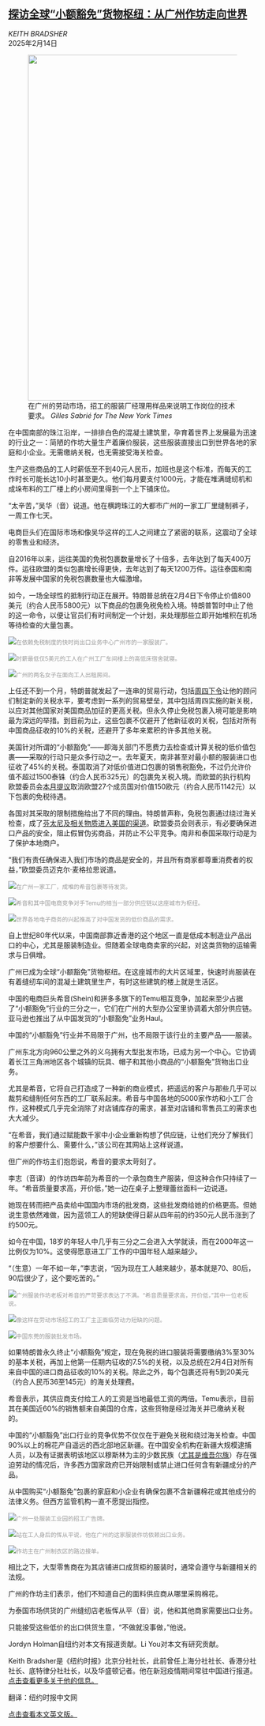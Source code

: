 <!--1739516821000-->
[探访全球“小额豁免”货物枢纽：从广州作坊走向世界](https://cn.nytimes.com/business/20250214/china-exports-trump-tariffs/)
------

<address>KEITH BRADSHER</address><time pudate="2025-02-14 02:50:19" datetime="2025-02-14 02:50:19">2025年2月14日</time><figure><img src="https://images.weserv.nl/?url=static01.nyt.com/images/2025/02/14/multimedia/14china-trade-01-jzfq/14china-trade-01-jzfq-master1050.jpg" width="1050" height="700"><figcaption>在广州的劳动市场，招工的服装厂经理用样品来说明工作岗位的技术要求。 <cite>Gilles Sabrié for The New York Times</cite></figcaption></figure><section><p>在中国南部的珠江沿岸，一排排白色的混凝土建筑里，孕育着世界上发展最为迅速的行业之一：简陋的作坊大量生产着廉价服装，这些服装直接出口到世界各地的家庭和小企业。无需缴纳关税，也无需接受海关检查。</p><p>生产这些商品的工人时薪低至不到40元人民币，加班也是这个标准，而每天的工作时长可能长达10小时甚至更久。他们每月要支付1000元，才能在堆满缝纫机和成垛布料的工厂楼上的小房间里得到一个上下铺床位。</p><p>“太辛苦，”吴华（音）说道。他在横跨珠江的大都市广州的一家工厂里缝制裤子，一周工作七天。</p><p>电商巨头们在国际市场和像吴华这样的工人之间建立了紧密的联系，这震动了全球的零售业和经济。</p><p>自2016年以来，运往美国的免税包裹数量增长了十倍多，去年达到了每天400万件。运往欧盟的类似包裹增长得更快，去年达到了每天1200万件。运往泰国和南非等发展中国家的免税包裹数量也大幅激增。</p><p>如今，一场全球性的抵制行动正在展开。特朗普总统在2月4日下令停止价值800美元（约合人民币5800元）以下商品的包裹免税免检入境。特朗普暂时中止了他的这一命令，以便让官员们有时间制定一个计划，来处理那些立即开始堆积在机场等待检查的大量包裹。</p><p><img src="https://images.weserv.nl/?url=static01.nyt.com/images/2025/02/14/multimedia/14china-trade-02-jzfq/14china-trade-02-jzfq-master1050.jpg"><small style="color: #999;">在依赖免税制度的快时尚出口业务中心广州市的一家服装厂。</small></p><p><img src="https://images.weserv.nl/?url=static01.nyt.com/images/2025/02/14/multimedia/14china-trade-04-jzfq/14china-trade-04-jzfq-master1050.jpg"><small style="color: #999;">时薪最低仅5美元的工人在广州工厂车间楼上的高低床宿舍就寝。</small></p><p><img src="https://images.weserv.nl/?url=static01.nyt.com/images/2025/02/14/multimedia/14china-trade-05-jzfq/14china-trade-05-jzfq-master1050.jpg"><small style="color: #999;">广州的两名女子在面向工人出租房间。</small></p><p>上任还不到一个月，特朗普就发起了一连串的贸易行动，包括<a href="https://www.nytimes.com/2025/02/13/us/politics/trump-tariffs.html">周四下令</a>让他的顾问们制定新的关税水平，要考虑到一系列的贸易壁垒，其中包括周四实施的新关税，以应对其他国家对美国商品加征的更高关税。但永久停止免税包裹入境可能是影响最为深远的举措。到目前为止，这些包裹不仅避开了他新征收的关税，包括对所有中国商品征收的10%的关税，还避开了多年来累积的许多其他关税。</p><p>美国针对所谓的“小额豁免”——即海关部门不愿费力去检查或计算关税的低价值包裹——采取的行动只是众多行动之一。去年夏天，南非甚至对最小额的服装进口也征收了45%的关税。泰国取消了对低价值进口包裹的销售税豁免，不过仍允许价值不超过1500泰铢（约合人民币325元）的包裹免关税入境。而欧盟的执行机构欧盟委员会<a rel="noopener noreferrer" target="_blank" href="https://ec.europa.eu/commission/presscorner/detail/en/ip_25_410">本月提议</a>取消欧盟27个成员国对价值150欧元（约合人民币1142元）以下包裹的免税待遇。</p><p>各国对其采取的限制措施给出了不同的理由。特朗普声称，免税包裹通过绕过海关检查，成了<a href="https://www.nytimes.com/2024/11/26/world/asia/trump-china-tariff-fentanyl.html">芬太尼及相关物质进入美国的渠道</a>。欧盟委员会则表示，有必要确保进口产品的安全，阻止假冒伪劣商品，并防止不公平竞争。南非和泰国采取行动是为了保护本地商户。</p><p>“我们有责任确保进入我们市场的商品是安全的，并且所有商家都尊重消费者的权益，”欧盟委员迈克尔·麦格拉思说道。</p><p><img src="https://images.weserv.nl/?url=static01.nyt.com/images/2025/02/14/multimedia/14china-trade-06-jzfq/14china-trade-06-jzfq-master1050.jpg"><small style="color: #999;">在广州一家工厂，成堆的希音包裹等待发货。</small></p><p><img src="https://images.weserv.nl/?url=static01.nyt.com/images/2025/02/14/multimedia/14china-trade-03-jzfq/14china-trade-03-jzfq-master1050.jpg"><small style="color: #999;">希音和其中国电商竞争对手Temu的相当一部分供应链以这座城市为枢纽。</small></p><p><img src="https://images.weserv.nl/?url=static01.nyt.com/images/2025/02/14/multimedia/14china-trade-10-jzfq/14china-trade-10-jzfq-master1050.jpg"><small style="color: #999;">世界各地电子商务的兴起推高了对中国发货的低价商品的需求。</small></p><p>自上世纪80年代以来，中国南部靠近香港的这个地区一直是低成本制造业产品出口的中心，尤其是服装制造业。但随着全球电商卖家的兴起，对这类货物的运输需求与日俱增。</p><p>广州已成为全球“小额豁免”货物枢纽。在这座城市的大片区域里，快速时尚服装在有着缝纫车间的混凝土建筑里生产，有时这些建筑的楼上就是生活区。</p><p>中国的电商巨头希音(Shein)和拼多多旗下的Temu相互竞争，加起来至少占据了“小额豁免”行业的三分之一，它们在广州的大型办公室里协调着大部分供应链。亚马逊也推出了从中国发货的“小额豁免”业务Haul。</p><p>中国的“小额豁免”行业并不局限于广州，也不局限于该行业的主要产品——服装。</p><p>广州东北方向960公里之外的义乌拥有大型批发市场，已成为另一个中心。它协调着长江三角洲地区各个城镇的玩具、帽子和其他小商品的“小额豁免”货物出口业务。</p><p>尤其是希音，它将自己打造成了一种新的商业模式，把遥远的客户与那些几乎可以裁剪和缝制任何东西的工厂联系起来。希音与中国各地的5000家作坊和小工厂合作，这种模式几乎完全消除了对店铺库存的需求，甚至对店铺和零售员工的需求也大大减少。</p><p>“在希音，我们通过赋能数千家中小企业重新构想了供应链，让他们充分了解我们的客户想要什么、需要什么，”该公司在其网站上这样说道。</p><p>但广州的作坊主们抱怨说，希音的要求太苛刻了。</p><p>李志（音译）的作坊四年前为希音的一个承包商生产服装，但这种合作只持续了一年。“希音质量要求高，开价低，”她一边在桌子上整理蕾丝面料一边说道。</p><p>她现在转而把产品卖给中国国内市场的批发商，这些批发商给她的价格更高。但她说生意依然难做，因为蓝领工人的短缺使得日薪从四年前的约350元人民币涨到了约500元。</p><p>如今在中国，18岁的年轻人中几乎有三分之二会进入大学就读，而在2000年这一比例仅为10%。这使得愿意进工厂工作的中国年轻人越来越少。</p><p>“（生意）一年不如一年，”李志说，“因为现在工人越来越少，基本就是70、80后，90后很少了，这个要吃苦的。”</p><p><img src="https://images.weserv.nl/?url=static01.nyt.com/images/2025/02/14/multimedia/14china-trade-07-jzfq/14china-trade-07-jzfq-master1050.jpg"><small style="color: #999;">广州服装作坊老板对希音的严苛要求表达了不满。“希音质量要求高，开价低，”其中一位老板说。</small></p><p><img src="https://images.weserv.nl/?url=static01.nyt.com/images/2025/02/14/multimedia/14china-trade-08-jzfq/14china-trade-08-jzfq-master1050.jpg"><small style="color: #999;">像这样在劳动市场招工的工厂主正面临劳动力短缺的问题。</small></p><p><img src="https://images.weserv.nl/?url=static01.nyt.com/images/2025/02/14/multimedia/14china-trade-09-jzfq/14china-trade-09-jzfq-master1050.jpg"><small style="color: #999;">中国东莞的服装批发市场。</small></p><p>如果特朗普永久终止“小额豁免”规定，现在免税的进口服装将需要缴纳3%至30%的基本关税，再加上他第一任期内征收的7.5%的关税，以及总统在2月4日对所有来自中国的进口商品征收的10%的关税。除此之外，每个包裹还将有5到20美元（约合人民币36至145元）的海关处理费。</p><p>希音表示，其供应商支付给工人的工资是当地最低工资的两倍。Temu表示，目前其在美国近60%的销售额来自美国的仓库，这些货物是经过海关并已缴纳关税的。</p><p>中国的“小额豁免”出口行业的竞争优势不仅仅在于避免关税和绕过海关检查。中国90%以上的棉花产自遥远的西北部地区新疆。在中国安全机构在新疆大规模逮捕人员，以及有证据表明该地区以穆斯林为主的少数民族（<a href="https://cn.nytimes.com/usa/20210120/trump-china-xinjiang/">尤其是维吾尔族</a>）存在强迫劳动的情况后，许多西方国家政府已开始限制或禁止进口任何含有新疆成分的产品。</p><p>从中国购买“小额豁免”包裹的家庭和小企业有确保包裹不含新疆棉花或其他成分的法律义务。但西方监管机构一直不愿提出指控。</p><p><img src="https://images.weserv.nl/?url=static01.nyt.com/images/2025/02/14/multimedia/14china-trade-11-jzfq/14china-trade-11-jzfq-master1050.jpg"><small style="color: #999;">广州一处服装工业园的招工广告牌。</small></p><p><img src="https://images.weserv.nl/?url=static01.nyt.com/images/2025/02/14/multimedia/14china-trade-13-jzfq/14china-trade-13-jzfq-master1050.jpg"><small style="color: #999;">站在工人身后的恽从平说，他在广州的这家服装作坊依赖出口业务。</small></p><p><img src="https://images.weserv.nl/?url=static01.nyt.com/images/2025/02/14/multimedia/14china-trade-12-jzfq/14china-trade-12-jzfq-master1050.jpg"><small style="color: #999;">作坊主在广州制衣区的路边接单。</small></p><p>相比之下，大型零售商在为其店铺进口成货柜的服装时，通常会遵守与新疆相关的法规。</p><p>广州的作坊主们表示，他们不知道自己的面料供应商从哪里采购棉花。</p><p>为泰国市场供货的广州缝纫店老板恽从平（音）说，他和其他商家需要出口业务。</p><p>只能接受这些低价的出口供货生意，“不做就没事做，”他说。</p></section><footer><p>Jordyn Holman自纽约对本文有报道贡献。Li You对本文有研究贡献。</p><p>Keith Bradsher是《纽约时报》北京分社社长，此前曾任上海分社社长、香港分社社长、底特律分社社长，以及华盛顿记者。他在新冠疫情期间常驻中国进行报道。 <a rel="nofollow" target="_blank" href="https://www.nytimes.com/by/keith-bradsher">点击查看更多关于他的信息。</a></p><p>翻译：纽约时报中文网</p><p><a rel="nofollow" target="_blank" href="https://www.nytimes.com/2025/02/14/business/economy/china-exports-trump-tariffs.html">点击查看本文英文版。</a></p><br></footer>

